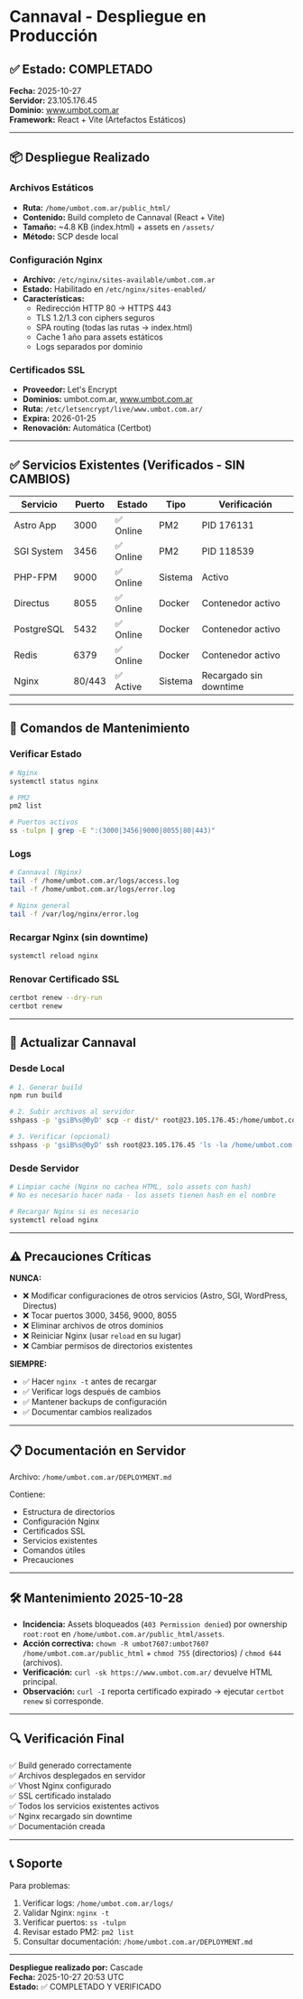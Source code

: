 # Cannaval - Despliegue en Producción

## ✅ Estado: COMPLETADO

**Fecha:** 2025-10-27  
**Servidor:** 23.105.176.45  
**Dominio:** www.umbot.com.ar  
**Framework:** React + Vite (Artefactos Estáticos)  

---

## 📦 Despliegue Realizado

### Archivos Estáticos
- **Ruta:** `/home/umbot.com.ar/public_html/`
- **Contenido:** Build completo de Cannaval (React + Vite)
- **Tamaño:** ~4.8 KB (index.html) + assets en `/assets/`
- **Método:** SCP desde local

### Configuración Nginx
- **Archivo:** `/etc/nginx/sites-available/umbot.com.ar`
- **Estado:** Habilitado en `/etc/nginx/sites-enabled/`
- **Características:**
  - Redirección HTTP 80 → HTTPS 443
  - TLS 1.2/1.3 con ciphers seguros
  - SPA routing (todas las rutas → index.html)
  - Cache 1 año para assets estáticos
  - Logs separados por dominio

### Certificados SSL
- **Proveedor:** Let's Encrypt
- **Dominios:** umbot.com.ar, www.umbot.com.ar
- **Ruta:** `/etc/letsencrypt/live/www.umbot.com.ar/`
- **Expira:** 2026-01-25
- **Renovación:** Automática (Certbot)

---

## ✅ Servicios Existentes (Verificados - SIN CAMBIOS)

| Servicio | Puerto | Estado | Tipo | Verificación |
|----------|--------|--------|------|--------------|
| Astro App | 3000 | ✅ Online | PM2 | PID 176131 |
| SGI System | 3456 | ✅ Online | PM2 | PID 118539 |
| PHP-FPM | 9000 | ✅ Online | Sistema | Activo |
| Directus | 8055 | ✅ Online | Docker | Contenedor activo |
| PostgreSQL | 5432 | ✅ Online | Docker | Contenedor activo |
| Redis | 6379 | ✅ Online | Docker | Contenedor activo |
| Nginx | 80/443 | ✅ Active | Sistema | Recargado sin downtime |

---

## 🔧 Comandos de Mantenimiento

### Verificar Estado
```bash
# Nginx
systemctl status nginx

# PM2
pm2 list

# Puertos activos
ss -tulpn | grep -E ":(3000|3456|9000|8055|80|443)"
```

### Logs
```bash
# Cannaval (Nginx)
tail -f /home/umbot.com.ar/logs/access.log
tail -f /home/umbot.com.ar/logs/error.log

# Nginx general
tail -f /var/log/nginx/error.log
```

### Recargar Nginx (sin downtime)
```bash
systemctl reload nginx
```

### Renovar Certificado SSL
```bash
certbot renew --dry-run
certbot renew
```

---

## 🚀 Actualizar Cannaval

### Desde Local
```bash
# 1. Generar build
npm run build

# 2. Subir archivos al servidor
sshpass -p 'gsiB%s@0yD' scp -r dist/* root@23.105.176.45:/home/umbot.com.ar/public_html/

# 3. Verificar (opcional)
sshpass -p 'gsiB%s@0yD' ssh root@23.105.176.45 'ls -la /home/umbot.com.ar/public_html/'
```

### Desde Servidor
```bash
# Limpiar caché (Nginx no cachea HTML, solo assets con hash)
# No es necesario hacer nada - los assets tienen hash en el nombre

# Recargar Nginx si es necesario
systemctl reload nginx
```

---

## ⚠️ Precauciones Críticas

**NUNCA:**
- ❌ Modificar configuraciones de otros servicios (Astro, SGI, WordPress, Directus)
- ❌ Tocar puertos 3000, 3456, 9000, 8055
- ❌ Eliminar archivos de otros dominios
- ❌ Reiniciar Nginx (usar `reload` en su lugar)
- ❌ Cambiar permisos de directorios existentes

**SIEMPRE:**
- ✅ Hacer `nginx -t` antes de recargar
- ✅ Verificar logs después de cambios
- ✅ Mantener backups de configuración
- ✅ Documentar cambios realizados

---

## 📋 Documentación en Servidor

Archivo: `/home/umbot.com.ar/DEPLOYMENT.md`

Contiene:
- Estructura de directorios
- Configuración Nginx
- Certificados SSL
- Servicios existentes
- Comandos útiles
- Precauciones

---

## 🛠️ Mantenimiento 2025-10-28

- **Incidencia:** Assets bloqueados (`403 Permission denied`) por ownership `root:root` en `/home/umbot.com.ar/public_html/assets`.
- **Acción correctiva:** `chown -R umbot7607:umbot7607 /home/umbot.com.ar/public_html` + `chmod 755` (directorios) / `chmod 644` (archivos).
- **Verificación:** `curl -sk https://www.umbot.com.ar/` devuelve HTML principal.
- **Observación:** `curl -I` reporta certificado expirado → ejecutar `certbot renew` si corresponde.

---

## 🔍 Verificación Final

✅ Build generado correctamente  
✅ Archivos desplegados en servidor  
✅ Vhost Nginx configurado  
✅ SSL certificado instalado  
✅ Todos los servicios existentes activos  
✅ Nginx recargado sin downtime  
✅ Documentación creada  

---

## 📞 Soporte

Para problemas:
1. Verificar logs: `/home/umbot.com.ar/logs/`
2. Validar Nginx: `nginx -t`
3. Verificar puertos: `ss -tulpn`
4. Revisar estado PM2: `pm2 list`
5. Consultar documentación: `/home/umbot.com.ar/DEPLOYMENT.md`

---

**Despliegue realizado por:** Cascade  
**Fecha:** 2025-10-27 20:53 UTC  
**Estado:** ✅ COMPLETADO Y VERIFICADO
